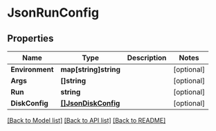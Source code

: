 # JsonRunConfig

## Properties

Name | Type | Description | Notes
------------ | ------------- | ------------- | -------------
**Environment** | **map[string]string** |  | [optional] 
**Args** | **[]string** |  | [optional] 
**Run** | **string** |  | [optional] 
**DiskConfig** | [**[]JsonDiskConfig**](json_Disk_config.md) |  | [optional] 

[[Back to Model list]](../README.md#documentation-for-models) [[Back to API list]](../README.md#documentation-for-api-endpoints) [[Back to README]](../README.md)


